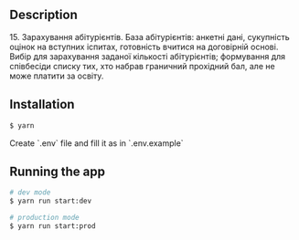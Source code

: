 ## Description

<p>
  15. Зарахування абітурієнтів. База абітурієнтів: анкетні дані, сукупність оцінок на вступних іспитах, готовність вчитися на договірній основі. Вибір для зарахування заданої кількості абітурієнтів; формування для співбесіди списку тих, хто набрав граничний прохідний бал, але не може платити за освіту.
</p>

## Installation

```bash
$ yarn
```
<p>
  Create `.env` file and fill it as in `.env.example`
</p>


## Running the app

```bash
# dev mode
$ yarn run start:dev

# production mode
$ yarn run start:prod
```
